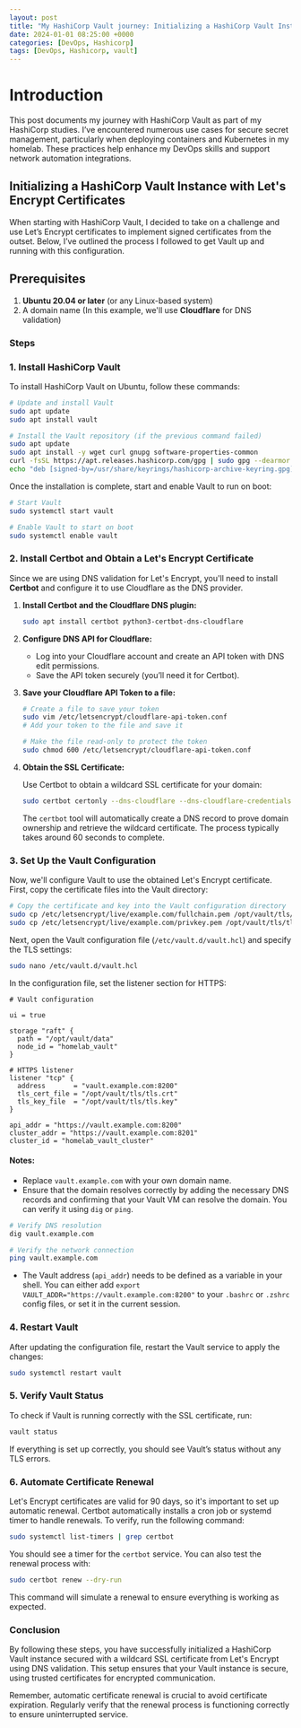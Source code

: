 ```yaml
---
layout: post
title: "My HashiCorp Vault journey: Initializing a HashiCorp Vault Instance with Let's Encrypt Certificates"
date: 2024-01-01 08:25:00 +0000
categories: [DevOps, Hashicorp]
tags: [DevOps, Hashicorp, vault]
---
```

# Introduction

This post documents my journey with HashiCorp Vault as part of my HashiCorp studies. I’ve encountered numerous use cases for secure secret management, particularly when deploying containers and Kubernetes in my homelab. These practices help enhance my DevOps skills and support network automation integrations. 

## Initializing a HashiCorp Vault Instance with Let's Encrypt Certificates

When starting with HashiCorp Vault, I decided to take on a challenge and use Let’s Encrypt certificates to implement signed certificates from the outset. Below, I’ve outlined the process I followed to get Vault up and running with this configuration. 

## Prerequisites

1. **Ubuntu 20.04 or later** (or any Linux-based system)
2. A domain name (In this example, we'll use **Cloudflare** for DNS validation)

### Steps

### 1. Install HashiCorp Vault

To install HashiCorp Vault on Ubuntu, follow these commands:

```bash
# Update and install Vault
sudo apt update
sudo apt install vault

# Install the Vault repository (if the previous command failed)
sudo apt update
sudo apt install -y wget curl gnupg software-properties-common
curl -fsSL https://apt.releases.hashicorp.com/gpg | sudo gpg --dearmor > /usr/share/keyrings/hashicorp-archive-keyring.gpg
echo "deb [signed-by=/usr/share/keyrings/hashicorp-archive-keyring.gpg] https://apt.releases.hashicorp.com ubuntu main" | sudo tee /etc/apt/sources.list.d/hashicorp.list
```

Once the installation is complete, start and enable Vault to run on boot:

```bash
# Start Vault
sudo systemctl start vault

# Enable Vault to start on boot
sudo systemctl enable vault
```

### 2. Install Certbot and Obtain a Let's Encrypt Certificate

Since we are using DNS validation for Let's Encrypt, you'll need to install **Certbot** and configure it to use Cloudflare as the DNS provider.

1. **Install Certbot and the Cloudflare DNS plugin:**

   ```bash
   sudo apt install certbot python3-certbot-dns-cloudflare
   ```

2. **Configure DNS API for Cloudflare:**

   - Log into your Cloudflare account and create an API token with DNS edit permissions.
   - Save the API token securely (you’ll need it for Certbot).

3. **Save your Cloudflare API Token to a file:**

   ```bash
   # Create a file to save your token
   sudo vim /etc/letsencrypt/cloudflare-api-token.conf
   # Add your token to the file and save it

   # Make the file read-only to protect the token
   sudo chmod 600 /etc/letsencrypt/cloudflare-api-token.conf
   ```

4. **Obtain the SSL Certificate:**

   Use Certbot to obtain a wildcard SSL certificate for your domain:

   ```bash
   sudo certbot certonly --dns-cloudflare --dns-cloudflare-credentials /etc/letsencrypt/cloudflare-api-token.conf -d "*.example.com" -d "example.com" --agree-tos --non-interactive --preferred-challenges dns
   ```

   The `certbot` tool will automatically create a DNS record to prove domain ownership and retrieve the wildcard certificate. The process typically takes around 60 seconds to complete.

### 3. Set Up the Vault Configuration

Now, we'll configure Vault to use the obtained Let's Encrypt certificate. First, copy the certificate files into the Vault directory:

```bash
# Copy the certificate and key into the Vault configuration directory
sudo cp /etc/letsencrypt/live/example.com/fullchain.pem /opt/vault/tls/tls.crt
sudo cp /etc/letsencrypt/live/example.com/privkey.pem /opt/vault/tls/tls.key
```

Next, open the Vault configuration file (`/etc/vault.d/vault.hcl`) and specify the TLS settings:

```bash
sudo nano /etc/vault.d/vault.hcl
```

In the configuration file, set the listener section for HTTPS:

```hcl
# Vault configuration

ui = true

storage "raft" {
  path = "/opt/vault/data"
  node_id = "homelab_vault"
}

# HTTPS listener
listener "tcp" {
  address       = "vault.example.com:8200"
  tls_cert_file = "/opt/vault/tls/tls.crt"
  tls_key_file  = "/opt/vault/tls/tls.key"
}

api_addr = "https://vault.example.com:8200"
cluster_addr = "https://vault.example.com:8201"
cluster_id = "homelab_vault_cluster"
```

#### Notes:
- Replace `vault.example.com` with your own domain name.
- Ensure that the domain resolves correctly by adding the necessary DNS records and confirming that your Vault VM can resolve the domain. You can verify it using `dig` or `ping`.

```bash
# Verify DNS resolution
dig vault.example.com

# Verify the network connection
ping vault.example.com
```

- The Vault address (`api_addr`) needs to be defined as a variable in your shell. You can either add `export VAULT_ADDR="https://vault.example.com:8200"` to your `.bashrc` or `.zshrc` config files, or set it in the current session.

### 4. Restart Vault

After updating the configuration file, restart the Vault service to apply the changes:

```bash
sudo systemctl restart vault
```

### 5. Verify Vault Status

To check if Vault is running correctly with the SSL certificate, run:

```bash
vault status
```

If everything is set up correctly, you should see Vault’s status without any TLS errors.

### 6. Automate Certificate Renewal

Let's Encrypt certificates are valid for 90 days, so it's important to set up automatic renewal. Certbot automatically installs a cron job or systemd timer to handle renewals. To verify, run the following command:

```bash
sudo systemctl list-timers | grep certbot
```

You should see a timer for the `certbot` service. You can also test the renewal process with:

```bash
sudo certbot renew --dry-run
```

This command will simulate a renewal to ensure everything is working as expected.

### Conclusion

By following these steps, you have successfully initialized a HashiCorp Vault instance secured with a wildcard SSL certificate from Let's Encrypt using DNS validation. This setup ensures that your Vault instance is secure, using trusted certificates for encrypted communication.

Remember, automatic certificate renewal is crucial to avoid certificate expiration. Regularly verify that the renewal process is functioning correctly to ensure uninterrupted service.
